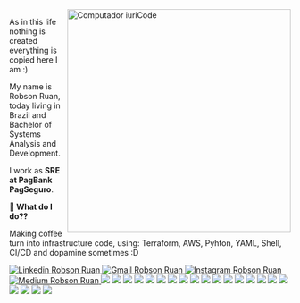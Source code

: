 <img src="https://raw.githubusercontent.com/MicaelliMedeiros/micaellimedeiros/master/image/computer-illustration.png" min-width="400px" max-width="400px" width="400px" align="right" alt="Computador iuriCode">

<p align="left"> 
As in this life nothing is created everything is copied here I am :)

My name is Robson Ruan, today living in Brazil and Bachelor of Systems Analysis and Development.
 
I work as <strong> SRE at PagBank PagSeguro</strong>.<br>
 
</p>

<p align="left">
  <strong> 💼 What do I do??</strong>
 
 Making coffee turn into infrastructure code, using: Terraform, AWS, Pyhton, YAML, Shell, CI/CD and dopamine sometimes :D
</p>


<p align="left">
   <a href="https://www.linkedin.com/in/robson-ruan-141b34161/" target="_blank">
     <img src="https://img.shields.io/badge/LinkedIn-%230077B5.svg?logo=linkedin&logoColor=white" alt="Linkedin Robson Ruan"/>
   </a> 

   <a href="mailto:robsonruan360@gmail.com" target="_blank">
     <img src="https://img.shields.io/badge/-Gmail-FF0000?style=flat-square&labelColor=FF0000&logo=gmail&logoColor=white&" alt="Gmail Robson Ruan">
   </a>
 
   <a href="https://www.instagram.com/rruan92/" target="_blank">
     <img src="https://img.shields.io/badge/Instagram-%23E4405F.svg?logo=Instagram&logoColor=white" alt="Instagram Robson Ruan">
   </a> 
   <a href="https://medium.com/@@robsonruan360" target="_blank">
     <img src="https://img.shields.io/badge/Medium-12100E?logo=medium&logoColor=white" alt="Medium Robson Ruan">
   </a>
   <a target="_blank">
     <img src="https://img.shields.io/badge/terraform-%235835CC.svg?style=for-the-badge&logo=terraform&logoColor=white">
   </a>
   <a target="_blank">
     <img src="https://img.shields.io/badge/AWS-%23FF9900.svg?style=for-the-badge&logo=amazon-aws&logoColor=white">
   </a>
   <a target="_blank">
     <img src="https://img.shields.io/badge/kibana-005571.svg?style=for-the-badge&logo=kibana&logoColor=white&color=%23005571">
   </a>
   <a target="_blank">
     <img src="https://img.shields.io/badge/prometheus-E6522C.svg?style=for-the-badge&logo=prometheus&logoColor=white&color=%23E6522C">
   </a>
   <a target="_blank">
     <img src="https://img.shields.io/badge/logstash-005571.svg?style=for-the-badge&logo=logstash">
   </a>
   <a target="_blank">
     <img src="https://img.shields.io/badge/-ElasticSearch-005571?style=for-the-badge&logo=elasticsearch">
   </a>
   <a target="_blank">
     <img src="https://img.shields.io/badge/docker-%230db7ed.svg?style=for-the-badge&logo=docker&logoColor=white">
   </a>
   <a target="_blank">
     <img src="https://img.shields.io/badge/ansible-%231A1918.svg?style=for-the-badge&logo=ansible&logoColor=white">
   </a>
   <a target="_blank">
     <img src="https://img.shields.io/badge/vagrant-%231563FF.svg?style=for-the-badge&logo=vagrant&logoColor=white">
   </a>
   <a target="_blank">
     <img src="https://img.shields.io/badge/grafana-F46800.svg?style=for-the-badge&logo=grafana&logoColor=white&color=%23F46800">
   </a>
   <a target="_blank">
     <img src="https://img.shields.io/badge/newrelic-1CE783.svg?style=for-the-badge&logo=newrelic&logoColor=white&color=%231CE783">
   </a>
   <a target="_blank">
     <img src="https://img.shields.io/badge/splunk-000000.svg?style=for-the-badge&logo=splunk&color=%23000000">
   </a>
   <a target="_blank">
     <img src="https://img.shields.io/badge/shell_script-%23121011.svg?style=for-the-badge&logo=gnu-bash&logoColor=white">
   </a>
   <a target="_blank">
     <img src="https://img.shields.io/badge/python-3670A0?style=for-the-badge&logo=python&logoColor=ffdd54">
   </a>
   <a target="_blank">
     <img src="https://img.shields.io/badge/apache-%23D42029.svg?style=for-the-badge&logo=apache&logoColor=white">
   </a>
   <a target="_blank">
     <img src="https://img.shields.io/badge/nginx-%23009639.svg?style=for-the-badge&logo=nginx&logoColor=white">
   </a>
   <a target="_blank">
     <img src="https://img.shields.io/badge/Postman-FF6C37?style=for-the-badge&logo=postman&logoColor=white">
   </a>
   <a target="_blank">
     <img src="https://img.shields.io/badge/jenkins-%232C5263.svg?style=for-the-badge&logo=jenkins&logoColor=white">
   </a>
   <a target="_blank">
     <img src="https://img.shields.io/badge/confluence-%23172BF4.svg?style=for-the-badge&logo=confluence&logoColor=white">
   </a>
   <a target="_blank">
     <img src="https://img.shields.io/badge/jira-%230A0FFF.svg?style=for-the-badge&logo=jira&logoColor=white">
   </a>
   <a target="_blank">
     <img src="https://img.shields.io/badge/Notion-%23000000.svg?style=for-the-badge&logo=notion&logoColor=white">
   </a>
   
</p> 

<p align="left">
 
</p>
